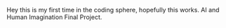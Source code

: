 Hey this is my first time in the coding sphere, hopefully this works. AI and Human Imagination Final Project.
